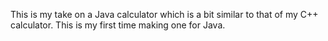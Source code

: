 This is my take on a Java calculator which is a bit similar to that of my C++ calculator. This is my first time making one for Java.
